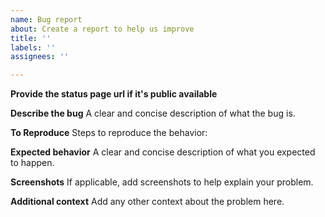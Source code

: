 ```yaml
---
name: Bug report
about: Create a report to help us improve
title: ''
labels: ''
assignees: ''

---
```


**Provide the status page url if it's public available**


**Describe the bug**
A clear and concise description of what the bug is.

**To Reproduce**
Steps to reproduce the behavior:

**Expected behavior**
A clear and concise description of what you expected to happen.

**Screenshots**
If applicable, add screenshots to help explain your problem.

**Additional context**
Add any other context about the problem here.
